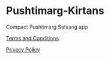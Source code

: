 # Pushtimarg-Kirtans
Compact Pushtimarg Satsang app









[Terms and Conditions](https://github.com/PushtimargKirtans/PushtimargKirtans/blob/8f150493e7a279d6074a4da6267a0c79a961c023/Terms%20and%20Conditions.md)









[Privacy Policy](https://github.com/PushtimargKirtans/PushtimargKirtans/blob/8f150493e7a279d6074a4da6267a0c79a961c023/Privacy%20Policy.md)
